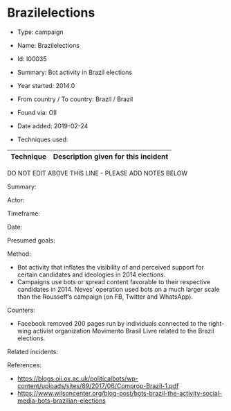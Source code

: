 # Brazilelections

* Type: campaign

* Name: Brazilelections

* Id: I00035

* Summary: Bot activity in Brazil elections

* Year started: 2014.0

* From country / To country: Brazil / Brazil

* Found via: OII

* Date added: 2019-02-24

* Techniques used: 

| Technique | Description given for this incident |
| --------- | ------------------------- |

DO NOT EDIT ABOVE THIS LINE - PLEASE ADD NOTES BELOW

Summary:  

Actor: 

Timeframe: 

Date: 

Presumed goals: 

Method:

* Bot activity that inflates the visibility of and perceived support for certain candidates and ideologies in 2014 elections.
* Campaigns use bots or spread content favorable to their respective candidates in 2014. Neves’ operation used bots on a much larger scale than the Rousseff’s campaign (on FB, Twitter and WhatsApp).

Counters:

* Facebook removed 200 pages run by individuals connected to the right-wing activist organization Movimento Brasil Livre related to the Brazil elections.

Related incidents: 

References:
* https://blogs.oii.ox.ac.uk/politicalbots/wp-content/uploads/sites/89/2017/06/Comprop-Brazil-1.pdf
* https://www.wilsoncenter.org/blog-post/bots-brazil-the-activity-social-media-bots-brazilian-elections
 

